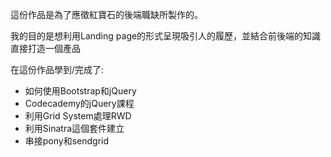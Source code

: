 

這份作品是為了應徵紅寶石的後端職缺所製作的。

我的目的是想利用Landing page的形式呈現吸引人的履歷，並結合前後端的知識直接打造一個產品

在這份作品學到/完成了:

+ 如何使用Bootstrap和jQuery
+ Codecademy的jQuery課程
+ 利用Grid System處理RWD
+ 利用Sinatra這個套件建立
+ 串接pony和sendgrid
